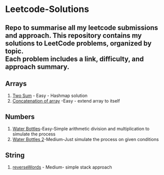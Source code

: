 # Leetcode-Solutions
Repo to summarise all my leetcode submissions and approach.
This repository contains my solutions to LeetCode problems, organized by topic.  
Each problem includes a **link**, **difficulty**, and **approach summary**.
---
## Arrays
1. [Two Sum](https://leetcode.com/problems/two-sum/) - Easy - Hashmap solution
2. [Concatenation of array](https://leetcode.com/problems/concatenation-of-array/) -Easy - extend array to itself


## Numbers
1. [Water Bottles](https://leetcode.com/problems/water-bottles/)-Easy-Simple arithmetic division and multiplication to simulate the process
2. [Water Bottles 2](https://leetcode.com/problems/water-bottles-ii/)-Medium-Just simulate the process on given conditions

## String
1. [reverseWords](https://leetcode.com/problems/reverse-words-in-a-string/) - Medium- simple stack approach
